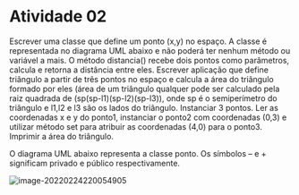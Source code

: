 # Atividade 02

Escrever uma classe que define um ponto (x,y) no espaço. A classe é representada no diagrama UML abaixo e não poderá ter nenhum método ou variável a mais. O método distancia() recebe dois pontos como parâmetros, calcula e retorna a distância entre eles. Escrever aplicação que define triângulo a partir de três pontos no espaço e calcula a área do triângulo formado por eles (área de um triângulo qualquer pode ser calculado pela raiz quadrada de (sp(sp-l1)(sp-l2)(sp-l3)), onde sp é o semiperímetro do triângulo e l1,l2 e l3 são os lados do triângulo. Instanciar 3 pontos. Ler as coordenadas x e y do ponto1, instanciar o ponto2 com coordenadas (0,3) e utilizar método set para atribuir as coordenadas (4,0) para o ponto3. Imprimir a área do triângulo.

O diagrama UML abaixo representa a classe ponto. Os símbolos – e + significam privado e público respectivamente.

![image-20220224220054905](C:\Users\Guilh\AppData\Roaming\Typora\typora-user-images\image-20220224220054905.png)



